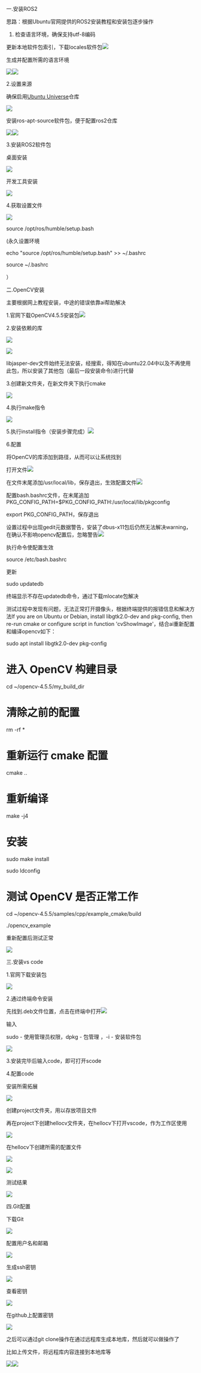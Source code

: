 一.安装ROS2

思路：根据Ubuntu官网提供的ROS2安装教程和安装包逐步操作

1. 检查语言环境，确保支持utf-8编码

更新本地软件包索引，下载locales软件包![](https://cdn.nlark.com/yuque/0/2025/png/61471817/1760364901779-818d0490-d096-40ac-b703-148a9e45777b.png)

生成并配置所需的语言环境

![](https://cdn.nlark.com/yuque/0/2025/png/61471817/1760365116979-3f7b670c-fc2a-48cb-9244-52db6b72460b.png)![](https://cdn.nlark.com/yuque/0/2025/png/61471817/1760365332370-aa329ef4-93e3-43a1-a5bb-e74bc7762eee.png)

2.设置来源

确保启用[Ubuntu Universe](https://help.ubuntu.com/community/Repositories/Ubuntu)仓库

![](https://cdn.nlark.com/yuque/0/2025/png/61471817/1760365622573-b9c60d09-34be-4622-8da7-92ca75a77cef.png)

安装ros-apt-source软件包，便于配置ros2仓库

![](https://cdn.nlark.com/yuque/0/2025/png/61471817/1760365784992-76041b90-07fe-4289-b888-a0d18efa70d3.png)![](https://cdn.nlark.com/yuque/0/2025/png/61471817/1760366426812-1e641a54-afcc-47f0-ad57-f1ccf5114eb4.png)

3.安装ROS2软件包

桌面安装

![](https://cdn.nlark.com/yuque/0/2025/png/61471817/1760369816623-c60cd263-dd8a-4b8b-aa7f-0e90b53ccdd0.png)

开发工具安装

![](https://cdn.nlark.com/yuque/0/2025/png/61471817/1760370998445-0d502014-b7f4-40f1-a7ab-6a2f12d73c52.png)

4.获取设置文件

![](https://cdn.nlark.com/yuque/0/2025/png/61471817/1760371148088-6924a2a8-0c43-4630-8635-047717d00e0f.png)

source /opt/ros/humble/setup.bash

(永久设置环境

echo "source /opt/ros/humble/setup.bash" >> ~/.bashrc 

source ~/.bashrc  

）

二.OpenCV安装

主要根据网上教程安装，中途的错误依靠ai帮助解决

1.官网下载OpenCV4.5.5安装包![](https://cdn.nlark.com/yuque/0/2025/png/61471817/1760371650074-135396f2-17ff-47b7-9984-8b9b52335f59.png)

2.安装依赖的库

![](https://cdn.nlark.com/yuque/0/2025/png/61471817/1760372138637-24b48ed5-fbc3-44a6-9929-f31e54a35d10.png)



![](https://cdn.nlark.com/yuque/0/2025/png/61471817/1760372631834-4f266156-40dc-4553-a364-cf723a33e5d7.png)

libjasper-dev文件始终无法安装，经搜索，得知在ubuntu22.04中以及不再使用此包，所以安装了其他包（最后一段安装命令)进行代替

3.创建新文件夹，在新文件夹下执行cmake

![](https://cdn.nlark.com/yuque/0/2025/png/61471817/1760373089838-bcf3837f-0a0f-4e41-8e2c-938712f0e52f.png)

4.执行make指令

![](https://cdn.nlark.com/yuque/0/2025/png/61471817/1760373204552-e9048cbc-1157-481a-a367-6fa58eeacc4f.png)

5.执行install指令（安装步骤完成）![](https://cdn.nlark.com/yuque/0/2025/png/61471817/1760375077648-9f17fa15-e84a-44e8-b00d-95fe0dcef93a.png)

6.配置

将OpenCV的库添加到路径，从而可以让系统找到

打开文件![](https://cdn.nlark.com/yuque/0/2025/png/61471817/1760375142827-23047c03-9a16-4212-b1af-fc9a874aad01.png)

在文件末尾添加/usr/local/lib，保存退出，生效配置文件![](https://cdn.nlark.com/yuque/0/2025/png/61471817/1760375146175-e74e14c1-b322-48da-bc9e-660c0d5c9e42.png)

配置bash.bashrc文件，在末尾追加PKG_CONFIG_PATH=$PKG_CONFIG_PATH:/usr/local/lib/pkgconfig  



export PKG_CONFIG_PATH，保存退出

设置过程中出现gedit元数据警告，安装了dbus-x11包后仍然无法解决warning，在确认不影响opencv配置后，忽略警告![](https://cdn.nlark.com/yuque/0/2025/png/61471817/1760375966478-ef3482cf-822f-4989-a47b-d3b9a9e349d1.png)

执行命令使配置生效

source /etc/bash.bashrc

更新

sudo updatedb

终端显示不存在updatedb命令，通过下载mlocate包解决



测试过程中发现有问题，无法正常打开摄像头，根据终端提供的报错信息和解决方法If you are on Ubuntu or Debian, install libgtk2.0-dev and pkg-config, then re-run cmake or configure script in function 'cvShowImage'，结合ai重新配置和编译opencv如下：

sudo apt install libgtk2.0-dev pkg-config

# 进入 OpenCV 构建目录

cd ~/opencv-4.5.5/my_build_dir

# 清除之前的配置

rm -rf *

# 重新运行 cmake 配置

cmake ..

# 重新编译

make -j4

# 安装

sudo make install

sudo ldconfig

# 测试 OpenCV 是否正常工作

cd ~/opencv-4.5.5/samples/cpp/example_cmake/build

./opencv_example



重新配置后测试正常

![](https://cdn.nlark.com/yuque/0/2025/png/61471817/1760379396076-d990218b-f414-442c-b377-87b898628ac5.png)



三.安装vs code

1.官网下载安装包 

![](https://cdn.nlark.com/yuque/0/2025/png/61471817/1760415217296-743f7ce1-c781-4f60-9913-4879ef6fc863.png)

2.通过终端命令安装

先找到.deb文件位置，点击在终端中打开![](https://cdn.nlark.com/yuque/0/2025/png/61471817/1760415336904-e99cd54e-650a-4f72-b386-e4cfa25c9b51.png)

输入

sudo - 使用管理员权限，dpkg - 包管理 ，-i - 安装软件包

![](https://cdn.nlark.com/yuque/0/2025/png/61471817/1760415460944-c7c45bf3-0e7b-4d40-b47c-fbaf0411e1e6.png)

3.安装完毕后输入code，即可打开scode

4.配置code

安装所需拓展

![](https://cdn.nlark.com/yuque/0/2025/png/61471817/1760416004903-a46ce322-6088-4d2d-b697-d120f86b9bb9.png)

创建project文件夹，用以存放项目文件

再在project下创建hellocv文件夹，在hellocv下打开vscode，作为工作区使用

![](https://cdn.nlark.com/yuque/0/2025/png/61471817/1760416183073-8190192f-5361-4140-b382-d13df20a00f0.png)

在hellocv下创建所需的配置文件

![](https://cdn.nlark.com/yuque/0/2025/png/61471817/1760418490812-b4873766-96b0-4bf5-bc66-7ca553ee9531.png)

![](https://cdn.nlark.com/yuque/0/2025/png/61471817/1760418506602-f5f6cb10-01f2-40e3-b38a-45759e7ba15d.png)



测试结果

![](https://cdn.nlark.com/yuque/0/2025/png/61471817/1760421761941-a91010e8-6ea3-4d1c-b2a6-6a0ed4ae1f66.png)



四.Git配置

下载Git

![](https://cdn.nlark.com/yuque/0/2025/png/61471817/1760421926533-ebdc88e9-9f26-4287-ac0a-eebd5a335726.png)

配置用户名和邮箱

![](https://cdn.nlark.com/yuque/0/2025/png/61471817/1760422030973-1ab4afe9-e953-4cfa-9e5d-772a7ee2f906.png)

生成ssh密钥

![](https://cdn.nlark.com/yuque/0/2025/png/61471817/1760422081248-d6467626-d687-4eae-88ae-e6515b91f4fe.png)

查看密钥

![](https://cdn.nlark.com/yuque/0/2025/png/61471817/1760422107402-6a338bbd-5b5f-4897-945c-847b106473f9.png)

在github上配置密钥

![](https://cdn.nlark.com/yuque/0/2025/png/61471817/1760422178943-792266b9-87c7-4592-ad16-433a811316dc.png)

之后可以通过git clone操作在通过远程库生成本地库，然后就可以做操作了

比如上传文件，将远程库内容连接到本地库等

![](https://cdn.nlark.com/yuque/0/2025/png/61471817/1760437208152-88a211a7-4201-4c14-ae10-8c885e4cfe1d.png)![](https://cdn.nlark.com/yuque/0/2025/png/61471817/1760437211146-9472ecae-699c-47b0-b200-4e504506c944.png)

